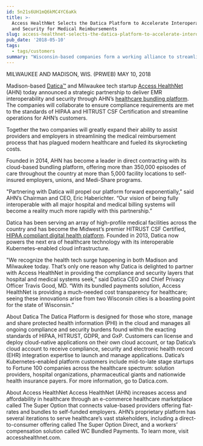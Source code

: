 ```yaml
---
id: 5n21s6UH1mQ6kMC4YC6aKk
title: >-
  Access HealthNet Selects the Datica Platform to Accelerate Interoperability
  and Security for Medical Reimbursements
slug: access-healthnet-selects-the-datica-platform-to-accelerate-interoperability
pub_date: '2018-05-10'
tags:
  - tags/customers
summary: "Wisconsin-based companies form a working alliance to streamline healthcare data exchange for hospital and medical billing."
---
```

	
MILWAUKEE AND MADISON, WIS. (PRWEB) MAY 10, 2018

Madison-based [Datica™](https://datica.com "Datica") and Milwaukee tech startup [Access HealthNet](https://accesshealthnet.com/ "Access HealthNet") (AHN) today announced a strategic partnership to deliver EMR interoperability and security through AHN’s [healthcare bundling platform](https://accesshealthnet.com/the-super-option/ "healthcare bundling platform"). The companies will collaborate to ensure compliance requirements are met to the standards of HIPAA and HITRUST CSF Certification and streamline operations for AHN’s customers.

Together the two companies will greatly expand their ability to assist providers and employers in streamlining the medical reimbursement process that has plagued modern healthcare and fueled its skyrocketing costs.

Founded in 2014, AHN has become a leader in direct contracting with its cloud-based bundling platform, offering more than 350,000 episodes of care throughout the country at more than 5,000 facility locations to self-insured employers, unions, and Medi-Share programs.

"Partnering with Datica will propel our platform forward exponentially,” said AHN’s Chairman and CEO, Eric Haberichter. “Our vision of being fully interoperable with all major hospital and medical billing systems will become a reality much more rapidly with this partnership.”

Datica has been serving an array of high-profile medical facilities across the country and has become the Midwest’s premier HITRUST CSF Certified, [HIPAA compliant digital health platform](https://accesshealthnet.com/the-super-option/ "HIPAA compliant digital health platform"). Founded in 2013, Datica now powers the next era of healthcare technology with its interoperable Kubernetes-enabled cloud infrastructure.

"We recognize the health tech surge happening in both Madison and Milwaukee today. That’s only one reason why Datica is delighted to partner with Access HealthNet in providing the compliance and security layers that hospital and medical systems seek,” said Datica CEO and Chief Privacy Officer Travis Good, MD. “With its bundled payments solution, Access HealthNet is providing a much-needed cost transparency for healthcare; seeing these innovations arise from two Wisconsin cities is a boasting point for the state of Wisconsin.”

About Datica 
The Datica Platform is designed for those who store, manage and share protected health information (PHI) in the cloud and manages all ongoing compliance and security burdens found within the exacting standards of HIPAA, HITRUST, GDPR, and GxP. Customers can license and deploy cloud-native applications on their own cloud account, or tap Datica’s cloud account to receive compliance, security and electronic health record (EHR) integration expertise to launch and manage applications. Datica’s Kubernetes-enabled platform customers include mid-to-late stage startups to Fortune 100 companies across the healthcare spectrum: solution providers, hospital organizations, pharmaceutical giants and nationwide health insurance payers. For more information, go to Datica.com.

About Access HealthNet 
Access HealthNet (AHN) increases access and affordability in healthcare through an e-commerce healthcare marketplace called The Super Option that connects value-based providers offering flat-rates and bundles to self-funded employers. AHN’s proprietary platform has several iterations to serve healthcare’s vast stakeholders, including a direct-to-consumer offering called The Super Option Direct, and a workers’ compensation solution called WC Bundled Payments. To learn more, visit accesshealthnet.com.
  